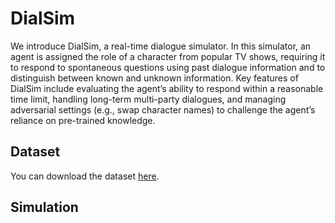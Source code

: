 # DialSim

We introduce DialSim, a real-time dialogue simulator. In this simulator, an agent is assigned the role of a character from popular TV shows, requiring it to respond to spontaneous questions using past dialogue information and to distinguish between known and unknown information. Key features of DialSim include evaluating the agent’s ability to respond within a reasonable time limit, handling long-term multi-party dialogues, and managing adversarial settings (e.g., swap character names) to challenge the agent’s reliance on pre-trained knowledge. 

## Dataset
You can download the dataset [here](https://drive.google.com/drive/folders/1MhPlUFWuchVZ5E1NQDWfbT7_RW7ozbuk?usp=sharing).

## Simulation
